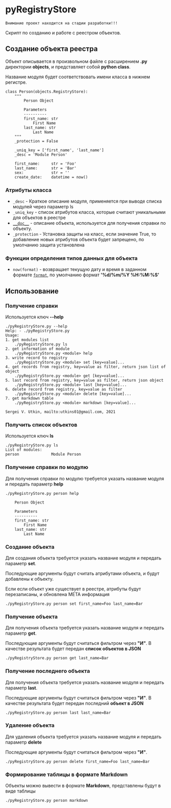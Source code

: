 # pyRegistryStore

`Внимание проект находится на стадии разработки!!!`

Скрипт по созданию и работе с реестром объектов.

## Создание объекта реестра

Объект описывается в произвольном файле с расширением **.py** директории **objects**, и представляет собой **python class**.

Название модуля будет соответствовать имени класса в нижнем регистре.

    class Person(objects.RegistryStore):
        """
            Person Object

            Parameters
            ----------
            first_name: str
                First Name
            last_name: str
                Last Name
        """
        _protection = False
        
        _uniq_key = ['first_name', 'last_name']
        _desc = 'Module Person'

        first_name:     str = 'Foo'
        last_name:      str = 'Bar'
        sex:            str = ''
        create_date:    datetime = now()

### Атрибуты класса

* `_desc` - Краткое описание модуля, применяется при выводе списка модулей через параметр ls
* `_uniq_key` - список атрибутов класса, которые считают уникальными для объектов в реестре
* [`__doc__`](https://www.python.org/dev/peps/pep-0257/) - описание объекта, используется для получения справки по объекту.
* `_protection` - Установка защиты на класс, если значение True, то добавление новых атрибутов объекта будет запрещено, по умолчанию защита установлена

### Функции определения типов данных для объекта

* `now(format)` - возвращает текущую дату и время в заданном формате [`format`](https://docs.python.org/3/library/datetime.html#strftime-strptime-behavior), по умолчанию формат **'%d/%m/%Y %H:%M:%S'**

## Использование

### Получение справки

Используется ключ **--help**

    ./pyRegistryStore.py --help
    Help: - ./pyRegistryStore.py
    Usage:
    1. get modules list
        ./pyRegistryStore.py ls
    2. get information of module
        ./pyRegistryStore.py <module> help
    3. write record to registry
        ./pyRegistryStore.py <module> set [key=value]...
    4. get records from registry, key=value as filter, return json list of object
        ./pyRegistryStore.py <module> get [key=value]...
    5. last record from registry, key=value as filter, return json object
        ./pyRegistryStore.py <module> last [key=value]...
    6. delete record from registry, key=value as filter
        ./pyRegistryStore.py <module> delete [key=value]...
    7. get markdown table
        ./pyRegistryStore.py <module> markdown [key=value]...

    Sergei V. Utkin, mailto:utkins01@gmail.com, 2021

### Получить список объектов

Используется ключ **ls**

    ./pyRegistryStore.py ls
    List of modules:
    person              Module Person

### Получение справки по модулю

Для получения справки по модулю требуется указать название модуля и передать параметр **help**

    ./pyRegistryStore.py person help

        Person Object

        Parameters
        ----------
        first_name: str
            First Name
        last_name: str
            Last Name

### Создание объекта

Для создания объекта требуется указать название модуля и передать параметр **set**.

Последующие аргументы будут считать атрибутами объекта, и будут добавлены к объекту.

Если если объект уже существует в реестре, атрибуты будут перезаписаны, и обновлена META информация

    ./pyRegistryStore.py person set first_name=Foo last_name=Bar

### Получение объекта

Для получения объекта требуется указать название модуля и передать параметр **get**.

Последующие аргументы будут считаться фильтром через **"И"**. В качестве результата будет передан **список объектов в JSON**

    ./pyRegistryStore.py person get last_name=Bar

### Получение последнего объекта

Для получения объекта требуется указать название модуля и передать параметр **last**.

Последующие аргументы будут считаться фильтром через **"И"**. В качестве результата будет передан последний **объект в JSON**

    ./pyRegistryStore.py person last last_name=Bar

### Удаление объекта

Для удаления объекта требуется указать название модуля и передать параметр **delete**

Последующие аргументы будут считаться фильтром через **"И"**.

    ./pyRegistryStore.py person delete first_name=Foo last_name=Bar

### Формирование таблицы в формате Markdown

Объекты можно вывести в формате **Markdown**, представлены будут в виде таблицы

    ./pyRegistryStore.py person markdown
